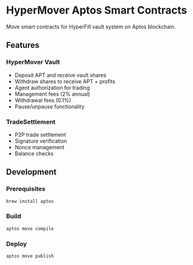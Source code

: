 # HyperMover Aptos Smart Contracts

Move smart contracts for HyperFill vault system on Aptos blockchain.

## Features

### HyperMover Vault
- Deposit APT and receive vault shares
- Withdraw shares to receive APT + profits
- Agent authorization for trading
- Management fees (2% annual)
- Withdrawal fees (0.1%)
- Pause/unpause functionality

### TradeSettlement
- P2P trade settlement
- Signature verification
- Nonce management
- Balance checks

## Development

### Prerequisites
```bash
brew install aptos
```

### Build
```bash
aptos move compile
```

### Deploy
```bash
aptos move publish
```
